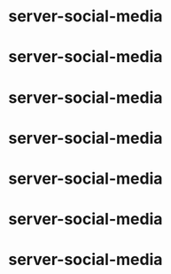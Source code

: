 # server-social-media
# server-social-media
# server-social-media
# server-social-media
# server-social-media
# server-social-media
# server-social-media
